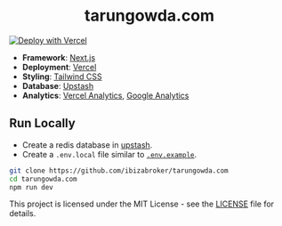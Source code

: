 <h1 align="center">
  <br>
    tarungowda.com
  <br>
</h1>

[![Deploy with Vercel](https://vercel.com/button)](https://vercel.com/new/clone?repository-url=https%3A%2F%2Fgithub.com%2Fibizabroker%2Ftarungowda.com)

- **Framework**: [Next.js](https://nextjs.org/)
- **Deployment**: [Vercel](https://vercel.com)
- **Styling**: [Tailwind CSS](https://tailwindcss.com)
- **Database**: [Upstash](https://upstash.com/)
- **Analytics**: [Vercel Analytics](https://vercel.com/analytics), [Google Analytics](https://analytics.google.com/analytics/web/)

## Run Locally

- Create a redis database in [upstash](https://console.upstash.com/redis).
- Create a `.env.local` file similar to [`.env.example`](.env.example). 

```bash
git clone https://github.com/ibizabroker/tarungowda.com
cd tarungowda.com
npm run dev
```

This project is licensed under the MIT License - see the [LICENSE](LICENSE) file for details.